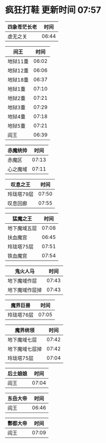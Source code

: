 # 疯狂打鞋 更新时间 07:57

| 四象苍茫长老   | 时间    |
|--------|-------|
| 虚无之关 | 06:44 |

| 间王   | 时间    |
|--------|-------|
| 地狱11重 | 06:02 |
| 地狱12重 | 06:06 |
| 地狱18重 | 06:37 |
| 地狱1重 | 07:10 |
| 地狱2重 | 07:21 |
| 地狱3重 | 07:29 |
| 地狱4重 | 07:18 |
| 地狱5重 | 07:21 |
| 阎王 | 06:39 |

| 赤魔统帅   | 时间    |
|--------|-------|
| 赤魔区 | 07:13 |
| 心之魔域 | 07:11 |

| 叹息之王   | 时间    |
|--------|-------|
| 玲珑塔79层 | 07:50 |
| 叹息回廊 | 07:55 |

| 猛魔之王   | 时间    |
|--------|-------|
| 地下魔域五层 | 07:08 |
| 扶血魔宫 | 06:45 |
| 玲珑塔75层 | 07:51 |
| 铁血魔宫 | 07:54 |

| 鬼火人马   | 时间    |
|--------|-------|
| 地下魔域作层 | 07:43 |
| 地下魔域作层掉 | 07:43 |

| 魔界巨兽   | 时间    |
|--------|-------|
| 玲珑塔76层 | 07:05 |

| 魔界统领   | 时间    |
|--------|-------|
| 地下魔域七层 | 07:42 |
| 地下魔域七层掉 | 07:42 |
| 玲珑塔75层 | 07:04 |

| 后土娘娘   | 时间    |
|--------|-------|
| 阎王 | 07:04 |

| 东岳大帝   | 时间    |
|--------|-------|
| 阎王 | 06:46 |

| 酆都大帝   | 时间    |
|--------|-------|
| 阎王 | 07:09 |